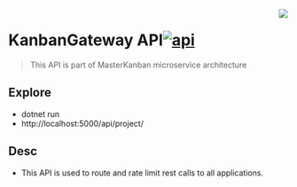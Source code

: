 <img src="https://api.nuget.org/v3-flatcontainer/ocelot/14.0.11/icon" align="right" />

# KanbanGateway API[![api](https://cdn.rawgit.com/sindresorhus/awesome/d7305f38d29fed78fa85652e3a63e154dd8e8829/media/badge.svg)](https://github.com/CoviloMilos/CodeChallenge)
> This API is part of MasterKanban microservice architecture


## Explore
- dotnet run
- http://localhost:5000/api/project/

## Desc

- This API is used to route and rate limit rest calls to all applications.
